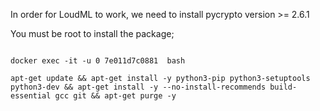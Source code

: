 In order for LoudML to work, we need to install pycrypto version >= 2.6.1

You must be root to install the package; 

````

docker exec -it -u 0 7e011d7c0881  bash

apt-get update && apt-get install -y python3-pip python3-setuptools python3-dev && apt-get install -y --no-install-recommends build-essential gcc git && apt-get purge -y

````
